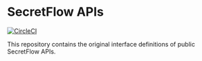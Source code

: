 # SecretFlow APIs

[![CircleCI](https://dl.circleci.com/status-badge/img/gh/secretflow/secure-data-capsule-apis/tree/main.svg?style=svg)](https://dl.circleci.com/status-badge/redirect/gh/secretflow/secure-data-capsule-apis/tree/main)

This repository contains the original interface definitions of public SecretFlow APIs.
